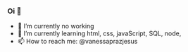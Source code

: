 ### Oi 👋




- 🔭 I’m currently no working
- 🌱 I’m currently learning  html, css, javaScript, SQL, node, 
- 📫 How to reach me: @vanessaprazjesus

